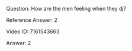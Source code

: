 Question: How are the men feeling when they dj?

Reference Answer: 2

Video ID: 7161543663

Answer: 2

